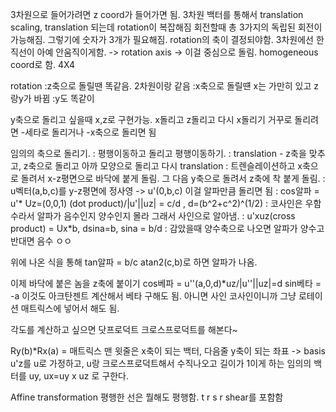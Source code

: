 3차원으로 들어가려면 z coord가 들어가면 됨.
3차원 백터를 통해서 translation
scaling, translation 되는데 rotation이 복잡해짐
회전할때 총 3가지의 독립된 회전이 가능해짐. 그렇기에 숫자가 3개가 필요해짐. rotation의 축이 결정되야함. 3차원에선 한 직선이 아예 안움직이게함. -> rotation axis -> 이걸 중심으로 돌림.
homogeneous coord로 함. 4X4

rotation
:z축으로 돌릴땐 똑같음. 2차원이랑 같음
:x축으로 돌릴떈 x는 가만히 있고 z랑y가 바뀜
:y도 똑같이

y축으로 돌리고 싶을때 x,z로 구현가능. x돌리고 z돌리고 다시 x돌리기
거꾸로 돌리려면 -세타로 돌리거나 -x축으로 돌리면 됨

임의의 축으로 돌리기.
: 평행이동하고 돌리고 평행이동하기.
: translation - z축을 맞추고, z축으로 돌리고 아까 모양으로 돌리고 다시 translation
: 트렌슬레이션하고 x축으로 돌려서 x-z평면으로 바닥에 붙게 돌림. 그 다음 y축으로 돌려서 z축에 착 붙게 돌림.
: u벡터(a,b,c)를 y-z평면에 정사영 -> u'(0,b,c) 이걸 알파만큼 돌리면 됨
: cos알파 = u'* Uz=(0,0,1) (dot product)/|u'||uz| = c/d , d=(b^2+c^2)^(1/2)
: 코사인은 우함수라서 알파가 음수인지 양수인지 몰라 그래서 사인으로 알아냄.
: u'xuz(cross product) = Ux*b, dsina=b, sina = b/d
: 감았을때 양수축으로 나오면 알파가 양수고 반대면 음수 ㅇㅇ

위에 나온 식을 통해 tan알파 = b/c
atan2(c,b)로 하면 알파가 나옴.

이제 바닥에 붙은 놈을 z축에 붙이기
cos베파 = u''(a,0,d)\*uz/|u''||uz|=d
sin베타 = -a
이것도 아크탄젠트 계산해서 베타 구해도 됨.
아니면 사인 코사인이니까 그냥 로테이션 매트릭스에 넣어서 해도 됨.

각도를 계산하고 싶으면 닷프로덕트 크로스프로덕트를 해본다~

Ry(b)\*Rx(a) =
매트릭스 맨 윗줄은 x축이 되는 백터, 다음줄 y축이 되는 좌표 -> basis
u'z를 u로 가정하고, u랑 크로스프로덕트해서 수직나오고 길이가 1이게 하는 임의의 백터를 uy, ux=uy x uz 로 구한다.

Affine transformation
평행한 선은 뭘해도 평행함.
t r s r shear를 포함함

